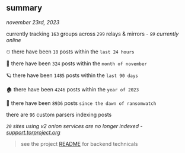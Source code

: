 
## summary
_november 23rd, 2023_

currently tracking `163` groups across `299` relays & mirrors - _`99` currently online_

⏲ there have been `18` posts within the `last 24 hours`

🦈 there have been `324` posts within the `month of november`

🪐 there have been `1485` posts within the `last 90 days`

🏚 there have been `4246` posts within the `year of 2023`

🦕 there have been `8936` posts `since the dawn of ransomwatch`

there are `96` custom parsers indexing posts

_`20` sites using v2 onion services are no longer indexed - [support.torproject.org](https://support.torproject.org/onionservices/v2-deprecation/)_

> see the project [README](https://github.com/joshhighet/ransomwatch#ransomwatch--) for backend technicals
